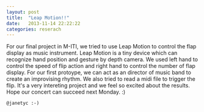 ```yaml
---
layout: post
title:  "Leap Motion!!"
date:   2013-11-14 22:22:22
categories: reserach
---
```

For our final project in M-ITI, we tried to use Leap Motion to control the flap display as music instrument. Leap Motion is a tiny device which can recognize hand position and gesture by depth camera. We used left hand to control the speed of flip action and right hand to control the number of flap display. For our first protoype, we can act as an director of music band to create an improvising rhythm. We also tried to read a midi file to trigger the flip. It's a very intereting project and we feel so excited about the results. Hope our concert can succeed next Monday. :)

`@janetyc :-)`

